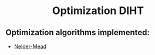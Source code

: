 <h1 align="center">Optimization DIHT</h1>

## Optimization algorithms implemented:

- [Nelder-Mead](./optimizers/nelder_mead.ipynb)
